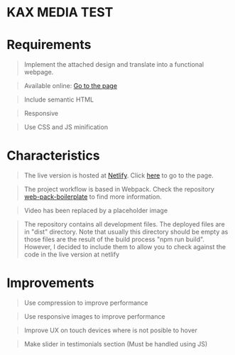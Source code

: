 # KAX MEDIA TEST

# Requirements

> Implement the attached design and translate into a functional webpage.

> Available online: [Go to the page](https://eloquent-fermat-a5d1c9.netlify.com)

> Include semantic HTML

> Responsive

> Use CSS and JS minification

# Characteristics

> The live version is hosted at [Netlify](https://eloquent-fermat-a5d1c9.netlify.com). Click [here](https://eloquent-fermat-a5d1c9.netlify.com/) to go to the page.

> The project workflow is based in Webpack. Check the repository [web-pack-boilerplate](https://github.com/silveste/web-project-boilerplate) to find more information.

> Video has been replaced by a placeholder image

> The repository contains all development files. The deployed files are in "dist" directory. Note that usually this directory should be empty as those files are the result of the build process "npm run build". However, I decided to include them to allow you to check against the code in the live version at netlify

# Improvements

> Use compression to improve performance

> Use responsive images to improve performance

> Improve UX on touch devices where is not posible to hover

> Make slider in testimonials section (Must be handled using JS)
